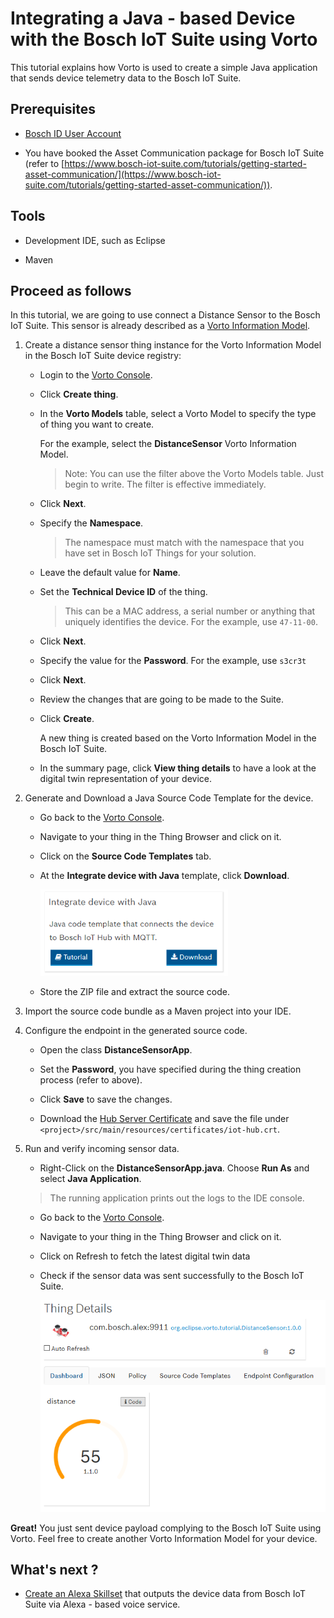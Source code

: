 # Integrating a Java - based Device with the Bosch IoT Suite using Vorto

This tutorial explains how Vorto is used to create a simple Java application that sends device telemetry data to the Bosch IoT Suite. 

## Prerequisites

* [Bosch ID User Account](https://accounts.bosch-iot-suite.com)

* You have booked the Asset Communication package for Bosch IoT Suite (refer to [https://www.bosch-iot-suite.com/tutorials/getting-started-asset-communication/](https://www.bosch-iot-suite.com/tutorials/getting-started-asset-communication/)).

## Tools

* Development IDE, such as Eclipse

* Maven

## Proceed as follows

In this tutorial, we are going to use connect a Distance Sensor to the Bosch IoT Suite. This sensor is already described as a [Vorto Information Model](https://vorto.eclipse.org/#/details/org.eclipse.vorto.tutorial:DistanceSensor:1.0.0).

1. Create a distance sensor thing instance for the Vorto Information Model in the Bosch IoT Suite device registry:

	- Login to the [Vorto Console](https://vorto.eclipse.org/console).

	- Click **Create thing**.
	
	- In the **Vorto Models** table, select a Vorto Model to specify the type of thing you want to create.
	
		For the example, select the **DistanceSensor** Vorto Information Model.
	
		> Note: You can use the filter above the Vorto Models table. Just begin to write. The filter is effective immediately.
	
	- Click **Next**.
	
	- Specify the **Namespace**. 
		> The namespace must match with the namespace that you have set in Bosch IoT Things for your solution.
	
	- Leave the default value for **Name**.
	
	- Set the **Technical Device ID** of the thing.

		> This can be a MAC address, a serial number or anything that uniquely identifies the device. For the example, use `47-11-00`.

	- Click **Next**.
	
	- Specify the value for the **Password**. For the example, use `s3cr3t`
	
	- Click **Next**.

	- Review the changes that are going to be made to the Suite.
	
	- Click **Create**.
	
		A new thing is created based on the Vorto Information Model in the Bosch IoT Suite.

	- In the summary page, click **View thing details** to have a look at the digital twin representation of your device.
		
3. Generate and Download a Java Source Code Template for the device.
	
	- Go back to the [Vorto Console](https://vorto.eclipse.org/console).

	- Navigate to your thing in the Thing Browser and click on it.

	- Click on the **Source Code Templates** tab.

	- At the **Integrate device with Java** template, click **Download**.

		<img width="300" src="../images/tutorials/connect_java/code_template.png" style="border:3px !important;">

	- Store the ZIP file and extract the source code.

4. Import the source code bundle as a Maven project into your IDE.

5. Configure the endpoint in the generated source code.

	- Open the class **DistanceSensorApp**.

	- Set the **Password**, you have specified during the thing creation process (refer to above).

	- Click **Save** to save the changes.

	- Download the [Hub Server Certificate](http://docs.bosch-iot-hub.com/cert/iothub.crt) and save the file under `<project>/src/main/resources/certificates/iot-hub.crt`.

6. Run and verify incoming sensor data.

	- Right-Click on the **DistanceSensorApp.java**. Choose **Run As** and select **Java Application**. 
	
	> The running application prints out the logs to the IDE console.

	- Go back to the [Vorto Console](https://vorto.eclipse.org/console).

	- Navigate to your thing in the Thing Browser and click on it.

	- Click on Refresh to fetch the latest digital twin data

	- Check if the sensor data was sent successfully to the Bosch IoT Suite.

		<img width="500" src="../images/tutorials/connect_java/verifydata.png" style="border:3px !important;">


**Great!** You just sent device payload complying to the Bosch IoT Suite using Vorto. Feel free to create another Vorto Information Model for your device.
 
## What's next ?

 - [Create an Alexa Skillset](voice_control_alexa.md) that outputs the device data from Bosch IoT Suite via Alexa - based voice service.